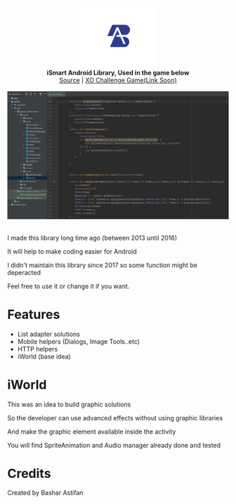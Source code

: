 <p align="center">
  <img src="assets/logo.png" width="176"><br>
  <b>iSmart Android Library, Used in the game below</b><br>
  <a href="./src">Source</a> |
  <a href="#">XO Challenge Game(Link Soon)</a> 
  <br><br>
  <img src="assets/screen.jpg"><br><br>
</p>


I made this library long time ago (between 2013 until 2016)

It will help to make coding easier for Android

I didn't maintain this library since 2017 so some function might be deperacted

Feel free to use it or change it if you want.


# Features

- List adapter solutions
- Mobile helpers (Dialogs, Image Tools..etc)
- HTTP helpers
- iWorld (base idea)


# iWorld

This was an idea to build graphic solutions 

So the developer can use advanced effects without using graphic libraries

And make the graphic element available inside the activity

You will find SpriteAnimation and Audio manager already done and tested


# Credits

Created by Bashar Astifan